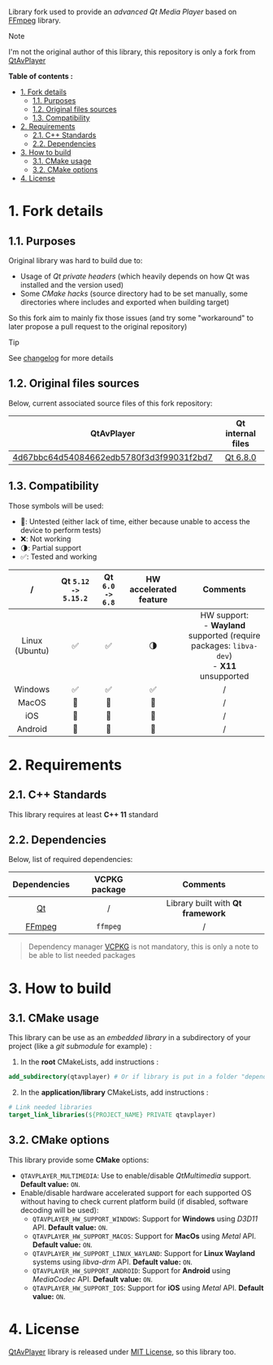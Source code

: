 Library fork used to provide an _advanced Qt Media Player_ based on [FFmpeg][ffmpeg-home] library.

> [!NOTE]
> I'm not the original author of this library, this repository is only a fork from [QtAvPlayer][qtavplayer-repo]

**Table of contents :**
- [1. Fork details](#1-fork-details)
  - [1.1. Purposes](#11-purposes)
  - [1.2. Original files sources](#12-original-files-sources)
  - [1.3. Compatibility](#13-compatibility)
- [2. Requirements](#2-requirements)
  - [2.1. C++ Standards](#21-c-standards)
  - [2.2. Dependencies](#22-dependencies)
- [3. How to build](#3-how-to-build)
  - [3.1. CMake usage](#31-cmake-usage)
  - [3.2. CMake options](#32-cmake-options)
- [4. License](#4-license)

# 1. Fork details
## 1.1. Purposes

Original library was hard to build due to:
- Usage of _Qt private headers_ (which heavily depends on how Qt was installed and the version used)
- Some _CMake hacks_ (source directory had to be set manually, some directories where includes and exported when building target)

So this fork aim to mainly fix those issues (and try some "workaround" to later propose a pull request to the original repository)

> [!TIP]
> See [changelog][repo-changelog] for more details

## 1.2. Original files sources

Below, current associated source files of this fork repository:

| QtAvPlayer | Qt internal files |
|:-:|:-:|
| [4d67bbc64d54084662edb5780f3d3f99031f2bd7](https://github.com/valbok/QtAVPlayer/commit/4d67bbc64d54084662edb5780f3d3f99031f2bd7) | [Qt 6.8.0](https://github.com/qt/qtmultimedia/tree/6.7.2/src/multimedia/video) |

## 1.3. Compatibility

Those symbols will be used:
- :dizzy:: Untested (either lack of time, either because unable to access the device to perform tests)
- :x:: Not working
- :last_quarter_moon:: Partial support
- :white_check_mark:: Tested and working

| / | Qt `5.12 -> 5.15.2` | Qt `6.0 -> 6.8` | HW accelerated feature | Comments |
|:-:|:-:|:-:|:-:|:-:|
| Linux (Ubuntu) | :white_check_mark: | :white_check_mark: | :last_quarter_moon: | HW support:<br>- **Wayland** supported (require packages: `libva-dev`)<br>- **X11** unsupported |
| Windows | :white_check_mark: | :white_check_mark: | :white_check_mark: | / |
| MacOS | :dizzy: | :dizzy: | :dizzy: | / |
| iOS | :dizzy: | :dizzy: | :dizzy: | / |
| Android | :dizzy: | :dizzy: | :dizzy: | / |
 
# 2. Requirements
## 2.1. C++ Standards

This library requires at least **C++ 11** standard

## 2.2. Dependencies

Below, list of required dependencies:

| Dependencies | VCPKG package | Comments |
|:-:|:-:|:-:|
| [Qt][qt-official] | / | Library built with **Qt framework** |
| [FFmpeg][ffmpeg-home] | `ffmpeg` | / |

> Dependency manager [VCPKG][vcpkg-tutorial] is not mandatory, this is only a note to be able to list needed packages

# 3. How to build
## 3.1. CMake usage
This library can be use as an _embedded library_ in a subdirectory of your project (like a _git submodule_ for example) :
1. In the **root** CMakeLists, add instructions :
```cmake
add_subdirectory(qtavplayer) # Or if library is put in a folder "dependencies" : add_subdirectory(dependencies/qtavplayer)
```

2. In the **application/library** CMakeLists, add instructions :
```cmake
# Link needed libraries
target_link_libraries(${PROJECT_NAME} PRIVATE qtavplayer)
```

## 3.2. CMake options

This library provide some **CMake** options:
- `QTAVPLAYER_MULTIMEDIA`: Use to enable/disable _QtMultimedia_ support. **Default value:** `ON`.
- Enable/disable hardware accelerated support for each supported OS without having to check current platform build (if disabled, software decoding will be used):
  - `QTAVPLAYER_HW_SUPPORT_WINDOWS`: Support for **Windows** using _D3D11_ API. **Default value:** `ON`.
  - `QTAVPLAYER_HW_SUPPORT_MACOS`: Support for **MacOs** using _Metal_ API. **Default value:** `ON`.
  - `QTAVPLAYER_HW_SUPPORT_LINUX_WAYLAND`: Support for **Linux Wayland** systems using _libva-drm_ API. **Default value:** `ON`.
  - `QTAVPLAYER_HW_SUPPORT_ANDROID`: Support for **Android** using _MediaCodec_ API. **Default value:** `ON`.
  - `QTAVPLAYER_HW_SUPPORT_IOS`: Support for **iOS** using _Metal_ API. **Default value:** `ON`.

# 4. License

[QtAvPlayer][qtavplayer-repo] library is released under [MIT License][repo-license], so this library too.

<!-- Links of this repository -->
[repo-changelog]: CHANGELOG.md
[repo-license]: LICENSE.md

<!-- External links -->
[doxygen-official]: https://www.doxygen.nl/index.html
[ffmpeg-home]: https://www.ffmpeg.org/
[gtest-repo]: https://github.com/google/googletest
[qtavplayer-repo]: https://github.com/valbok/QtAVPlayer

[qt-official]: https://www.qt.io/
[qt-installer]: https://www.qt.io/download-qt-installer

[vcpkg-tutorial]: https://github.com/legerch/develop-memo/tree/master/Toolchains/Build%20systems/VCPKG